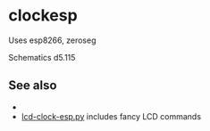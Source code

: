 # clockesp

Uses esp8266, zeroseg

Schematics d5.115

## See also


* <li><a href="https://gist.github.com/blippy/ea7709597cae84c3bcde02d2bc18b1e5">lcd-clock-esp.py</a> includes fancy LCD commands</li>
